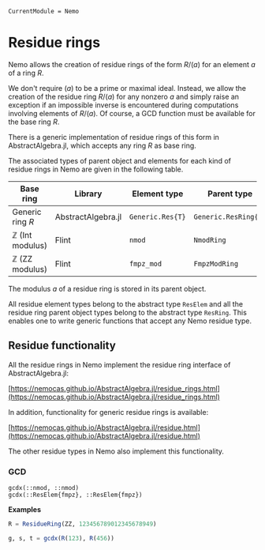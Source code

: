 ```@meta
CurrentModule = Nemo
```

# Residue rings

Nemo allows the creation of residue rings of the form $R/(a)$ for an element
$a$ of a ring $R$.

We don't require $(a)$ to be a prime or maximal ideal. Instead, we allow the
creation of the residue ring $R/(a)$ for any nonzero $a$ and simply raise an
exception if an impossible inverse is encountered during computations 
involving elements of $R/(a)$. Of course, a GCD function must be available for the
base ring $R$.

There is a generic implementation of residue rings of this form in AbstractAlgebra.jl,
which accepts any ring $R$ as base ring.

The associated types of parent object and elements for each kind of residue rings in
Nemo are given in the following table.

Base ring                   | Library            | Element type    | Parent type
----------------------------|--------------------|-----------------|--------------------
Generic ring $R$            | AbstractAlgebra.jl | `Generic.Res{T}`| `Generic.ResRing{T}`
$\mathbb{Z}$ (Int modulus)  | Flint              | `nmod`          | `NmodRing`
$\mathbb{Z}$ (ZZ modulus)   | Flint              | `fmpz_mod`      | `FmpzModRing`

The modulus $a$ of a residue ring is stored in its parent object.

All residue element types belong to the abstract type `ResElem` and all the
residue ring parent object types belong to the abstract type `ResRing`.
This enables one to write generic functions that accept any Nemo residue type.

## Residue functionality

All the residue rings in Nemo implement the residue ring interface of AbstractAlgebra.jl:

[https://nemocas.github.io/AbstractAlgebra.jl/residue_rings.html](https://nemocas.github.io/AbstractAlgebra.jl/residue_rings.html)

In addition, functionality for generic residue rings is available:

[https://nemocas.github.io/AbstractAlgebra.jl/residue.html](https://nemocas.github.io/AbstractAlgebra.jl/residue.html)

The other residue types in Nemo also implement this functionality.

### GCD

```@docs
gcdx(::nmod, ::nmod)
gcdx(::ResElem{fmpz}, ::ResElem{fmpz})
```

**Examples**

```julia
R = ResidueRing(ZZ, 123456789012345678949)

g, s, t = gcdx(R(123), R(456))
```
